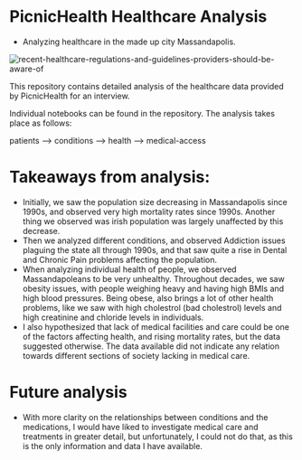 # PicnicHealth Healthcare Analysis 
- Analyzing healthcare in the made up city Massandapolis. 

![recent-healthcare-regulations-and-guidelines-providers-should-be-aware-of](https://user-images.githubusercontent.com/45079009/97509645-1bcdb700-1940-11eb-8d18-76c0025cef60.jpeg)


This repository contains detailed analysis of the healthcare data provided by PicnicHealth for an interview.

Individual notebooks can be found in the repository. The analysis takes place as follows:

patients --> conditions --> health --> medical-access

# Takeaways from analysis:

- Initially, we saw the population size decreasing in Massandapolis since 1990s, and observed very high mortality rates since 1990s. Another thing we observed was irish population was largely unaffected by this decrease.
- Then we analyzed different conditions, and observed Addiction issues plaguing the state all through 1990s, and that saw quite a rise in Dental and Chronic Pain problems affecting the population.
- When analyzing individual health of people, we observed Massandapoleans to be very unhealthy. Throughout decades, we saw obesity issues, with people weighing heavy and having high BMIs and high blood pressures. Being obese, also brings a lot of other health problems, like we saw with high cholestrol (bad cholestrol) levels and high creatinine and chloride levels in individuals.
- I also hypothesized that lack of medical facilities and care could be one of the factors affecting health, and rising mortality rates, but the data suggested otherwise. The data available did not indicate any relation towards different sections of society lacking in medical care.

# Future analysis 
- With more clarity on the relationships between conditions and the medications, I would have liked to investigate medical care and treatments in greater detail, but unfortunately, I could not do that, as this is the only information and data I have available.
